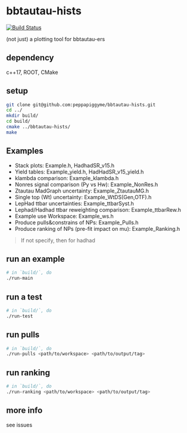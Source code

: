 # bbtautau-hists

[![Build Status](https://travis-ci.com/peppapiggyme/bbtautau-hists.svg?branch=master)](https://travis-ci.com/peppapiggyme/bbtautau-hists)

(not just) a plotting tool for bbtautau-ers

## dependency
c++17, ROOT, CMake

## setup
```bash
git clone git@github.com:peppapiggyme/bbtautau-hists.git
cd ../
mkdir build/
cd build/
cmake ../bbtautau-hists/
make
```

## Examples
- Stack plots: Example.h, HadhadSR_v15.h
- Yield tables: Example_yield.h, HadHadSR_v15_yield.h
- klambda comparison: Example_klambda.h
- Nonres signal comparison (Py vs Hw): Example_NonRes.h
- Ztautau MadGraph uncertainty: Example_ZtautauMG.h
- Single top (Wt) uncertainty: Example_WtDS(Gen,OTF).h
- LepHad ttbar uncertainties: Example_ttbarSyst.h
- Lephad/Hadhad ttbar reweighting comparison: Example_ttbarRew.h
- Example use Workspace: Example_ws.h
- Produce pulls&constrains of NPs: Example_Pulls.h
- Produce ranking of NPs (pre-fit impact on mu): Example_Ranking.h

> If not specify, then for hadhad

## run an example
```bash
# in `build/`, do
./run-main
```

## run a test
```bash
# in `build/`, do
./run-test
```

## run pulls
```bash
# in `build/`, do
./run-pulls <path/to/workspace> <path/to/output/tag>
```

## run ranking
```bash
# in `build/`, do
./run-ranking <path/to/workspace> <path/to/output/tag>
```

## more info
see issues
